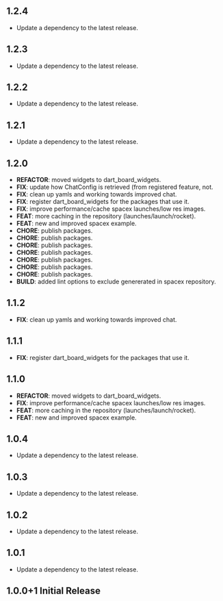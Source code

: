 ## 1.2.4

 - Update a dependency to the latest release.

## 1.2.3

 - Update a dependency to the latest release.

## 1.2.2

 - Update a dependency to the latest release.

## 1.2.1

 - Update a dependency to the latest release.

## 1.2.0

 - **REFACTOR**: moved widgets to dart_board_widgets.
 - **FIX**: update how ChatConfig is retrieved (from registered feature, not.
 - **FIX**: clean up yamls and working towards improved chat.
 - **FIX**: register dart_board_widgets for the packages that use it.
 - **FIX**: improve performance/cache spacex launches/low res images.
 - **FEAT**: more caching in the repository (launches/launch/rocket).
 - **FEAT**: new and improved spacex example.
 - **CHORE**: publish packages.
 - **CHORE**: publish packages.
 - **CHORE**: publish packages.
 - **CHORE**: publish packages.
 - **CHORE**: publish packages.
 - **CHORE**: publish packages.
 - **CHORE**: publish packages.
 - **BUILD**: added lint options to exclude genererated in spacex repository.

## 1.1.2

 - **FIX**: clean up yamls and working towards improved chat.

## 1.1.1

 - **FIX**: register dart_board_widgets for the packages that use it.

## 1.1.0

 - **REFACTOR**: moved widgets to dart_board_widgets.
 - **FIX**: improve performance/cache spacex launches/low res images.
 - **FEAT**: more caching in the repository (launches/launch/rocket).
 - **FEAT**: new and improved spacex example.

## 1.0.4

 - Update a dependency to the latest release.

## 1.0.3

 - Update a dependency to the latest release.

## 1.0.2

 - Update a dependency to the latest release.

## 1.0.1

 - Update a dependency to the latest release.

## 1.0.0+1 Initial Release
